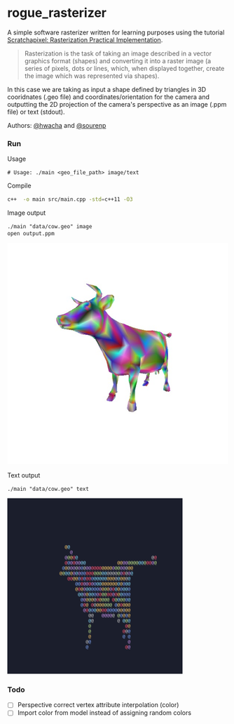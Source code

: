 # rogue_rasterizer

A simple software rasterizer written for learning purposes using the tutorial [Scratchapixel: Rasterization Practical Implementation](https://www.scratchapixel.com/lessons/3d-basic-rendering/rasterization-practical-implementation).

> Rasterization is the task of taking an image described in a vector graphics format (shapes) and converting it into a raster image (a series of pixels, dots or lines, which, when displayed together, create the image which was represented via shapes).

In this case we are taking as input a shape defined by triangles in 3D cooridnates (.geo file) and coordinates/orientation for the camera and outputting the 2D projection of the camera's perspective as an image (.ppm file) or text (stdout).

Authors: [@hwacha](https://github.com/hwacha) and [@sourenp](https://github.com/Sourenp)

### Run

Usage
```
# Usage: ./main <geo_file_path> image/text
```

Compile
```bash
c++  -o main src/main.cpp -std=c++11 -O3 
```

Image output
```
./main "data/cow.geo" image
open output.ppm
```

![cow output](images/cow.jpg)


Text output
```
./main "data/cow.geo" text
```

![cow output](images/cow_text.gif)


### Todo

- [ ] Perspective correct vertex attribute interpolation (color)
- [ ] Import color from model instead of assigning random colors
